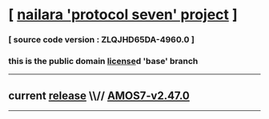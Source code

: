 
# [ [nailara 'protocol seven' project](http://nailara.network/) ]

### [ source code version : ZLQJHD65DA-4960.0 ]

### this is the public domain [license](read-me/license)d 'base' branch
---
## current [release](https://github.com/nailara-technologies/protocol-7/releases) \\\\// [AMOS7-v2.47.0](https://github.com/nailara-technologies/protocol-7/releases/tag/AMOS7-v2.47.0)
---

<!--

#,,,.,,.,,..,,,,,,..,,...,.,.,,,.,.,,,,..,,,.,..,,...,..,,...,...,.,,,,,.,.,,,
#4JO4UADPCS4FRTNZPPWJFF75PBF5BXLH56TO7J6YTFWU7GDRH4HDLVVS27WTYNPHYWOC66WGKGA6O
#\\\|BKSO2AUZEOJF4GTH5J7IU52B6LGPZ5OOEVWLQ6LGFRSKVIAAWZG \ / AMOS7 \ YOURUM ::
#\[7]TSAFNBOU6EFPGEOBBJZINFKZM2A3PSYOW7QDPI5572TH7JQU6QDI 7  DATA SIGNATURE ::
#:::::::::::::::::::::::::::::::::::::::::::::::::::::::::::::::::::::::::::::
